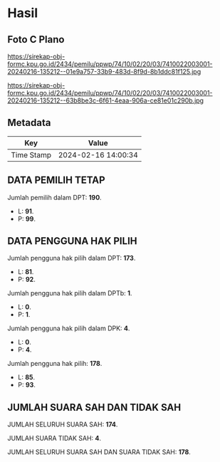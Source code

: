 # Hasil

## Foto C Plano

https://sirekap-obj-formc.kpu.go.id/2434/pemilu/ppwp/74/10/02/20/03/7410022003001-20240216-135212--01e9a757-33b9-483d-8f9d-8b1ddc81f125.jpg

https://sirekap-obj-formc.kpu.go.id/2434/pemilu/ppwp/74/10/02/20/03/7410022003001-20240216-135212--63b8be3c-6f61-4eaa-906a-ce81e01c290b.jpg


## Metadata

| Key        | Value               |
| ---------- | ------------------- |
| Time Stamp | 2024-02-16 14:00:34 |


## DATA PEMILIH TETAP

Jumlah pemilih dalam DPT: **190**.
 * L: **91**.
 * P: **99**.

## DATA PENGGUNA HAK PILIH

Jumlah pengguna hak pilih dalam DPT: **173**.
 * L: **81**.
 * P: **92**.

Jumlah pengguna hak pilih dalam DPTb: **1**.
 * L: **0**.
 * P: **1**.

Jumlah pengguna hak pilih dalam DPK: **4**.
 * L: **0**.
 * P: **4**.

Jumlah pengguna hak pilih: **178**.
 * L: **85**.
 * P: **93**.

## JUMLAH SUARA SAH DAN TIDAK SAH

JUMLAH SELURUH SUARA SAH: **174**.

JUMLAH SUARA TIDAK SAH: **4**.

JUMLAH SELURUH SUARA SAH DAN SUARA TIDAK SAH: **178**.


